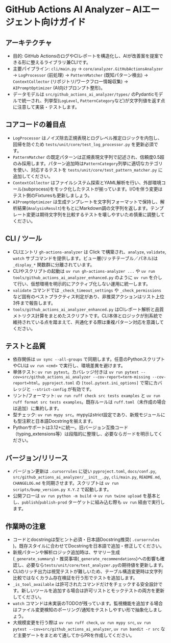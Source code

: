 # GitHub Actions AI Analyzer – AIエージェント向けガイド

## アーキテクチャ

- 目的: GitHub ActionsのログやCIレポートを構造化し、AIが改善案を提案できる形に整えるライブラリ兼CLIです。
- 主要パイプライン: `cli/main.py` → `core/analyzer.GitHubActionsAnalyzer` → `LogProcessor` (前処理) → `PatternMatcher` (既知パターン検出) → `ContextCollector` (リポジトリ/ワークフロー情報収集) → `AIPromptOptimizer` (AI向けプロンプト整形)。
- データモデルは `src/github_actions_ai_analyzer/types/` のPydanticモデルで統一され、列挙型(`LogLevel`, `PatternCategory`など)が文字列値を返す点に注意して実装・テストします。

## コアコードの着目点

- `LogProcessor` はノイズ除去正規表現とログレベル推定ロジックを内包し、回帰を防ぐため `tests/unit/core/test_log_processor.py` を更新必須です。
- `PatternMatcher` の既定パターンは正規表現文字列で記述され、信頼度0.5超のみ採用します。パターン追加時は`PatternCategory`列挙に適切なカテゴリを使い、対応するテストを `tests/unit/core/test_pattern_matcher.py` に追加してください。
- `ContextCollector` はファイルシステム探索とYAML解析を行い、外部環境コール(subprocess)をモック化したテストが揃っています。I/Oを伴う変更はテスト側のFixturesも更新しましょう。
- `AIPromptOptimizer` は生成テンプレートを文字列フォーマットで保持し、解析結果(`AnalysisResult`)をもとにMarkdown調の文字列を返します。テンプレート変更は期待文字列を比較するテストを壊しやすいため慎重に調整してください。

## CLI / ツール

- CLIエントリ `gh-actions-analyzer` は Click で構築され、`analyze`, `validate`, `watch` サブコマンドを提供します。ビュー層(リッチテーブル／パネル)は `_display_*` 関数群に分離されています。
- CLIやスクリプトの起動は `uv run gh-actions-analyzer ...` や `uv run tools/github_actions_ai_analyzer_enhanced.py` のように `uv run` を介して行い、仮想環境を明示的にアクティブ化しない運用に統一します。
- `validate` コマンドでは `_check_timeout_settings` や `_check_permissions` など固有のベストプラクティス判定があり、非推奨アクションはリスト上位3件まで報告します。
- `tools/github_actions_ai_analyzer_enhanced.py` はCIレポート解析と品質メトリクス計算をまとめたスクリプトです。CLI本体とロジックが別系統で維持されている点を踏まえて、共通化する際は重複パターン対応を意識してください。

## テストと品質

- 依存関係は `uv sync --all-groups` で同期します。任意のPythonスクリプトやCLIは `uv run <cmd>` で実行し、環境差異を避けます。
- 単体テスト: `uv run pytest`。カバレッジ付きは `uv run pytest --cov=src/github_actions_ai_analyzer --cov-report=term-missing --cov-report=html`。`pyproject.toml` の `[tool.pytest.ini_options]` で常にカバレッジと `--strict-config` が有効です。
- リント/フォーマット: `uv run ruff check src tests examples` と `uv run ruff format src tests examples`。既存ルールは `ruff.toml`（未作成の場合は追加）に集約します。
- 型チェック: `uv run mypy src`。mypyはstrict設定であり、新規モジュールにも型注釈と日本語Docstringを揃えます。
- Pythonサポートは3.12+に統一。旧バージョン互換コード（typing_extensions等）は段階的に整理し、必要ならガードを明示してください。

## バージョン/リリース

- バージョン更新は `.cursorrules` に従い `pyproject.toml`, `docs/conf.py`, `src/github_actions_ai_analyzer/__init__.py`, `cli/main.py`, `README.md`, `CHANGELOG.md` を同期させます。スクリプトは `uv run scripts/bump_version.py X.Y.Z` で起動します。
- 公開フローは `uv run python -m build` → `uv run twine upload` を基本とし、`publish`/`publish-prod` ターゲットに組み込む際も `uv run` 経由で実行します。

## 作業時の注意

- コードとdocstringは型ヒント必須・日本語Docstring推奨( `.cursorrules` )。既存スタイルに合わせてDocstringを日本語で追加・修正してください。
- 新規パターンや解析ロジック追加時は、サマリー生成(`_generate_summary`)・推奨事項(`_generate_recommendations`)への影響も確認し、必要なら`tests/unit/core/test_analyzer.py`の期待値を更新します。
- CLIのリッチ出力は視覚テストが難しいため、テーブル構造変更時は文字列比較ではなくカラム存在検証を行う形でテストを追加します。
- `_is_tool_available` は許可されたコマンドだけをチェックする安全設計です。新しいツールを追加する場合は許可リストとモックテストの両方を更新してください。
- `watch` コマンドは未実装のTODOが残っています。監視機能を追加する場合はファイル変更検知のポーリング/通知をテストしやすい形で抽象化しましょう。
- 大規模変更を行う際は `uv run ruff check`, `uv run mypy src`, `uv run pytest --cov=src/github_actions_ai_analyzer`, `uv run bandit -r src` など主要ゲートをまとめて通してからPRを作成してください。
